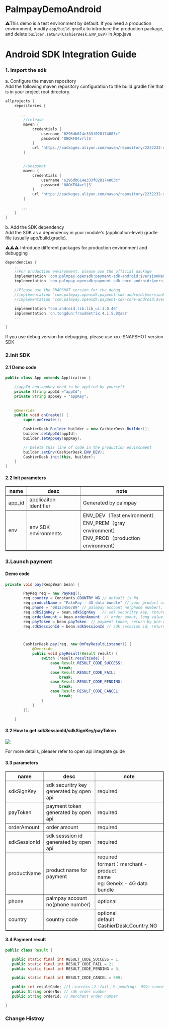 # PalmpayDemoAndroid

⚠️This demo is a test environment by default. If you need a production environment, modify ```app/build.gradle``` to introduce the production package, and delete ```builder.setEnv(CashierDesk.ENV_DEV)``` in App.java

# Android SDK Integration Guide
### 1. Import the sdk

<p>a. Configure the maven repository <br>
Add the following maven repository configuration to the build.gradle file that is in your project root directory.</p>

```Groovy
allprojects {
    repositories {

      ...
        //release
        maven {
            credentials {
                username "6296db614e333f028174803c"
                password '08OKF84vrl]S'
            }
            url 'https://packages.aliyun.com/maven/repository/2232232-release-QnGkiq/'
        }


        //snapshot
        maven {
            credentials {
                username "6296db614e333f028174803c"
                password '08OKF84vrl]S'
            }
            url 'https://packages.aliyun.com/maven/repository/2232232-snapshot-jNAcnT/'
        }

       ...
    }
}

```
<p>b. Add the SDK dependency <br>
Add the SDK as a dependency in your module's (application-level) gradle file (usually app/build.gradle).</p>

⚠️⚠️⚠️ Introduce different packages for production environment and debugging

```Groovy
dependencies {
    ...
    //For production environment, please use the official package
    implementation 'com.palmpay.opensdk:payment-sdk-android:$versionName'
    implementation 'com.palmpay.opensdk:payment-sdk-core-android:$versionName'

    //Please use the SNAPSHOT version for the debug 
    //implementation "com.palmpay.opensdk:payment-sdk-android:$versionName-SNAPSHOT"
    //implementation "com.palmpay.opensdk:payment-sdk-core-android:$versionName-SNAPSHOT"

    implementation "com.android.lib:lib_ui:1.0.46"
    implementation 'cn.tongdun:fraudmetrix:4.1.5.8@aar'
    ...

}
```
<p>If you use debug version for debugging, please use xxx-SNAPSHOT version SDK</p>

### 2.Init SDK
#### 2.1 Demo code
```java
public class App extends Application {

    //appId and appKey need to be applied by yourself
    private String appId ="appId";
    private String appKey = "appKey";
    
    
    @Override
    public void onCreate() {
        super.onCreate();

        CashierDesk.Builder builder = new CashierDesk.Builder();
        builder.setAppId(appId);
        builder.setAppKey(appKey);

        // Delete this line of code in the production environment
        builder.setEnv(CashierDesk.ENV_DEV);
        CashierDesk.init(this, builder);
    }
}

```
#### 2.2 Init parameters
<table border="1">
   <tr>
      <th>name</th> <th>desc</th> <th>note</th>
   </tr>
   <tr>
      <td>app_id</td> <td>applicaiton identifier</td> <td>Generated by palmpay</td>
   </tr>
   <tr>
      <td>env</td> <td>env	SDK environments</td> <td>ENV_DEV（Test environment）<br>
ENV_PREM（gray environment）<br>
ENV_PROD（production environment）</td>
   </tr>
</table>

### 3.Launch payment
#### Demo code

```java
private void pay(RespBean bean) {

        PayReq req = new PayReq();
        req.country = Constants.COUNTRY_NG // default is Ng
        req.productName = "PalmPay - 4G data bundle" // your product name for payment
        req.phone = "08123456789" // palmpay account no(phone number), optional
        req.sdkSignKey = bean.sdkSignKey   // sdk securitry key, return by pre-order api
        req.orderAmount = bean.orderAmount  // order amout, long value
        req.payToken = bean.payToken  // payment token, return by pre-order api
        req.sdkSessionId = bean.sdkSessionId // sdk sesssion id, return by pre-order api



        CashierDesk.pay(req, new OnPayResultListener() {
            @Override
            public void payResult(Result result) {
                switch (result.resultCode) {
                    case Result.RESULT_CODE_SUCCESS:
                        break;
                    case Result.RESULT_CODE_FAIL:
                        break;
                    case Result.RESULT_CODE_PENDING:
                        break;
                    case Result.RESULT_CODE_CANCEL:
                        break;
                }
            }
        });

    }
 ```
#### 3.2  How to get sdkSessionId/sdkSignKey/payToken

![](https://static.chuanyinet.com/files/felpwdz8k3tk2e2b/yuque_diagram1.jpg)

<P>For more details, pleaser refer to open api integrate guide</p>

#### 3.3 parameters
 <table border="1">
   <tr>
      <th>name</th>  <th>desc</th>  <th>note</th>
   </tr>
   <tr>
      <td>sdkSignKey</td>  <td>sdk securitry key<br>generated by open api</td>  <td>required</td>
   </tr>
   <tr>
      <td>payToken</td>  <td>payment token<br>
generated by open api</td>  <td>required</td>
   </tr>
   <tr>
      <td>orderAmount</td>  <td>order amount</td>  <td>required</td>
   </tr>
   <tr>
      <td>sdkSessionId</td>  <td>sdk sesssion id<br>
 generated by open api</td>  <td>required</td>
   </tr>
   <tr>
      <td>productName</td>  <td>product name for payment</td>  <td>required<br>
formart：merchant - product<br> name<br>
eg: Geneix - 4G data bundle</td>
   </tr>
   <tr>
      <td>phone</td>  <td>palmpay account no(phone number)</td>  <td>optional</td>
   </tr>
   <tr>
      <td>country</td>  <td>country code</td>  <td>optional<br>
default<br> CashierDesk.Country.NG</td>
   </tr>
 </table>

#### 3.4 Payment result
 ```java
 public class Result {

    public static final int RESULT_CODE_SUCCESS = 1;
    public static final int RESULT_CODE_FAIL = 2;
    public static final int RESULT_CODE_PENDING = 3;

    public static final int RESULT_CODE_CANCEL = 999;

    public int resultCode; //1：success；2：fail；3：pending;  999: cancel;
    public String orderNo; // sdk order number
    public String orderId; // merchant order number

}
```
### Change Histroy

